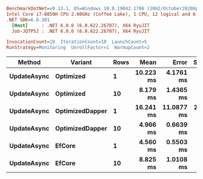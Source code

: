 ``` ini

BenchmarkDotNet=v0.13.1, OS=Windows 10.0.19042.1706 (20H2/October2020Update)
Intel Core i7-8850H CPU 2.60GHz (Coffee Lake), 1 CPU, 12 logical and 6 physical cores
.NET SDK=6.0.301
  [Host]     : .NET 6.0.6 (6.0.622.26707), X64 RyuJIT
  Job-JQTPSJ : .NET 6.0.6 (6.0.622.26707), X64 RyuJIT

InvocationCount=10  IterationCount=10  LaunchCount=5  
RunStrategy=Monitoring  UnrollFactor=1  WarmupCount=2  

```
|      Method |         Variant | Rows |      Mean |      Error |    StdDev |   Median |      Min |        Max |
|------------ |---------------- |----- |----------:|-----------:|----------:|---------:|---------:|-----------:|
| **UpdateAsync** |       **Optimized** |    **1** | **10.223 ms** |  **4.1761 ms** |  **8.436 ms** | **6.606 ms** | **3.973 ms** |  **41.738 ms** |
| **UpdateAsync** |       **Optimized** |   **10** |  **8.179 ms** |  **1.4365 ms** |  **2.902 ms** | **7.607 ms** | **4.243 ms** |  **17.913 ms** |
| **UpdateAsync** | **OptimizedDapper** |    **1** | **16.241 ms** | **11.0877 ms** | **22.398 ms** | **9.790 ms** | **3.852 ms** | **137.714 ms** |
| **UpdateAsync** | **OptimizedDapper** |   **10** |  **4.966 ms** |  **0.6639 ms** |  **1.341 ms** | **4.621 ms** | **3.350 ms** |  **10.014 ms** |
| **UpdateAsync** |          **EfCore** |    **1** |  **4.560 ms** |  **0.5503 ms** |  **1.112 ms** | **4.250 ms** | **3.180 ms** |   **9.261 ms** |
| **UpdateAsync** |          **EfCore** |   **10** |  **8.825 ms** |  **1.0108 ms** |  **2.042 ms** | **8.265 ms** | **6.271 ms** |  **17.152 ms** |
